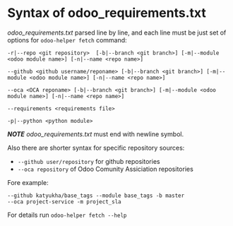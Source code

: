 # Syntax of odoo\_requirements.txt

*odoo_requirements.txt* parsed line by line, and each line
must be just set of options for ```odoo-helper fetch``` command:

```
-r|--repo <git repository>  [-b|--branch <git branch>] [-m|--module <odoo module name>] [-n|--name <repo name>]

--github <github username/reponame> [-b|--branch <git branch>] [-m|--module <odoo module name>] [-n|--name <repo name>]

--oca <OCA reponame> [-b|--branch <git branch>] [-m|--module <odoo module name>] [-n|--name <repo name>]

--requirements <requirements file>

-p|--python <python module>

```

***NOTE*** *odoo_requirements.txt* must end with newline symbol.

Also there are shorter syntax for specific repository sources:

- ```--github user/repository``` for github repositories
- ```--oca repository``` of Odoo Comunity Assiciation repositories

Fore example:

```
--github katyukha/base_tags --module base_tags -b master
--oca project-service -m project_sla
```

For details run ```odoo-helper fetch --help```


